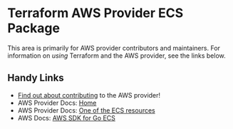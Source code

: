 # Terraform AWS Provider ECS Package

This area is primarily for AWS provider contributors and maintainers. For information on _using_ Terraform and the AWS provider, see the links below.


## Handy Links

* [Find out about contributing](https://hashicorp.github.io/terraform-provider-aws/#contribute) to the AWS provider!
* AWS Provider Docs: [Home](https://registry.terraform.io/providers/hashicorp/aws/latest/docs)
* AWS Provider Docs: [One of the ECS resources](https://registry.terraform.io/providers/hashicorp/aws/latest/docs/resources/ecs_capacity_provider)
* AWS Docs: [AWS SDK for Go ECS](https://docs.aws.amazon.com/sdk-for-go/api/service/ecs/)
